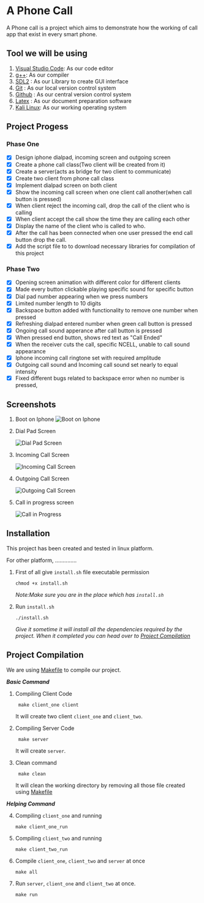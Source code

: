 # A Phone Call

A Phone call is a project which aims to demonstrate how the working of call app that exist in every smart phone.

## Tool we will be using

1. [Visual Studio Code](https://code.visualstudio.com/): As our code editor
2. [g++](https://www.msys2.org/): As our compiler
3. [SDL2](https://www.libsdl.org/download-2.0.php) : As our Library to create GUI interface
4. [Git](https://git-scm.com/) : As our local version control system
5. [Github](https://github.com/) : As our central version control system
6. [Latex](https://www.latex-project.org/) : As our document preparation software
7. [Kali Linux](https://www.kali.org/): As our working operating system

## Project Progess

### Phase One

- [x] Design iphone dialpad, incoming screen and outgoing screen
- [x] Create a phone call class(Two client will be created from it)
- [x] Create a server(acts as bridge for two client to communicate)
- [x] Create two client from phone call class
- [x] Implement dialpad screen on both client
- [x] Show the incoming call screen when one client call another(when call button is pressed)
- [x] When client reject the incoming call, drop the call of the client who is calling
- [x] When client accept the call show the time they are calling each other
- [x] Display the name of the client who is called to who.
- [x] After the call has been connected when one user pressed the end call button drop the call.
- [x] Add the script file to to download necessary libraries for compilation of this project

### Phase Two

- [x] Opening screen animation with different color for different clients
- [x] Made every button clickable playing specific sound for specific button
- [x] Dial pad number appearing when we press numbers
- [x] Limited number length to 10 digits
- [x] Backspace button added with functionality to remove one number when pressed
- [x] Refreshing dialpad entered number when green call button is pressed
- [x] Ongoing call sound apperance after call button is pressed
- [x] When pressed end button, shows red text as "Call Ended"
- [x] When the receiver cuts the call, specific NCELL, unable to call sound appearance
- [x] Iphone incoming call ringtone set with required amplitude
- [x] Outgoing call sound and Incoming call sound set nearly to equal intensity
- [x] Fixed different bugs related to backspace error when no number is pressed, 
## Screenshots

1. Boot on Iphone
   ![Boot on Iphone](/Screenshots/switch-on.png)

1. Dial Pad Screen

   ![Dial Pad Screen](/Screenshots/dial_pad.png)

1. Incoming Call Screen

   ![Incoming Call Screen](/Screenshots/incoming-call.png)

1. Outgoing Call Screen

   ![Outgoing Call Screen](/Screenshots/outgoing-call.png)

1. Call in progress screen

   ![Call in Progress](/Screenshots/call-in-progess.png)

## Installation

This project has been created and tested in linux platform.

For other platform, ..............

1. First of all give `install.sh` file executable permission

   ```terminal
   chmod +x install.sh
   ```

   _Note:Make sure you are in the place which has `install.sh`_

2. Run `install.sh`

   ```terminal
   ./install.sh
   ```

   _Give it sometime it will install all the dependencies required by the project. When it completed you can head over to [Project Compilation](#project-compilation)_

## Project Compilation

We are using [Makefile](Makefile) to compile our project.

**_Basic Command_**

1. Compiling Client Code

   ```make
    make client_one client
   ```

   It will create two client `client_one` and `client_two`.

2. Compiling Server Code

   ```make
    make server
   ```

   It will create `server`.

3. Clean command

   ```make
    make clean
   ```

   It will clean the working directory by removing all those file created using [Makefile](Makefile)

**_Helping Command_**

4. Compiling `client_one` and running

   ```make
   make client_one_run
   ```

5. Compiling `client_two` and running

   ```make
   make client_two_run
   ```

6. Compile `client_one`, `client_two` and `server` at once

   ```make
   make all
   ```

7. Run `server`, `client_one` and `client_two` at once.

   ```make
   make run
   ```
